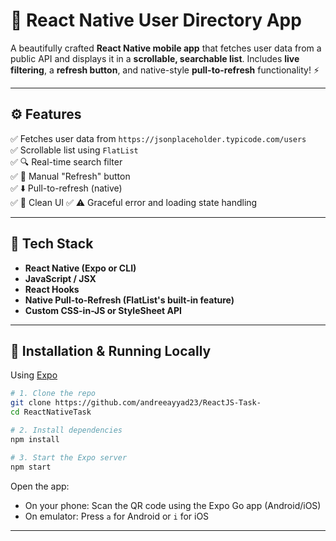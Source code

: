 # 📱 React Native User Directory App

A beautifully crafted **React Native mobile app** that fetches user data from a public API and displays it in a **scrollable, searchable list**. Includes **live filtering**, a **refresh button**, and native-style **pull-to-refresh** functionality! ⚡️

---

## ⚙️ Features

✅ Fetches user data from `https://jsonplaceholder.typicode.com/users`  
✅ Scrollable list using `FlatList`  
✅ 🔍 Real-time search filter  
✅ 🔄 Manual "Refresh" button  
✅ ⬇️ Pull-to-refresh (native)  
✅ 🧹 Clean UI
✅ ⚠️ Graceful error and loading state handling

---

## 🧰 Tech Stack

- **React Native (Expo or CLI)**
- **JavaScript / JSX**
- **React Hooks**
- **Native Pull-to-Refresh (FlatList's built-in feature)**
- **Custom CSS-in-JS or StyleSheet API**

---

## 🚀 Installation & Running Locally

 Using [Expo](https://expo.dev)

```bash
# 1. Clone the repo
git clone https://github.com/andreeayyad23/ReactJS-Task-
cd ReactNativeTask

# 2. Install dependencies
npm install

# 3. Start the Expo server
npm start
```

Open the app:
- On your phone: Scan the QR code using the Expo Go app (Android/iOS)
- On emulator: Press `a` for Android or `i` for iOS

---
